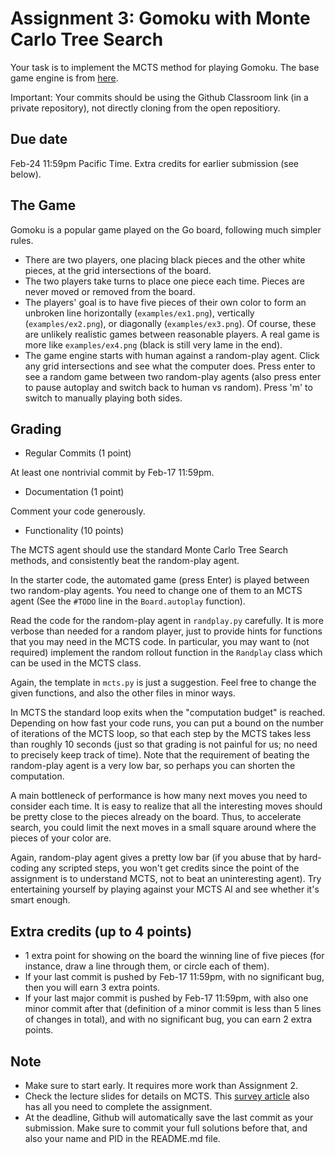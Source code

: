 Assignment 3: Gomoku with Monte Carlo Tree Search
=========

Your task is to implement the MCTS method for playing Gomoku. The base game engine is from [here](https://github.com/HackerSir/PygameTutorials/tree/master/Lesson04/Gomoku). 

Important: Your commits should be using the Github Classroom link (in a private repository), not directly cloning from the open repositiory. 

Due date
-----
Feb-24 11:59pm Pacific Time. Extra credits for earlier submission (see below). 

The Game
-----
Gomoku is a popular game played on the Go board, following much simpler rules. 

- There are two players, one placing black pieces and the other white pieces, at the grid intersections of the board. 
- The two players take turns to place one piece each time. Pieces are never moved or removed from the board. 
- The players' goal is to have five pieces of their own color to form an unbroken line horizontally (`examples/ex1.png`), vertically (`examples/ex2.png`), or diagonally (`examples/ex3.png`). Of course, these are unlikely realistic games between reasonable players. A real game is more like `examples/ex4.png` (black is still very lame in the end).  
- The game engine starts with human against a random-play agent. Click any grid intersections and see what the computer does. Press enter to see a random game between two random-play agents (also press enter to pause autoplay and switch back to human vs random). Press 'm' to switch to manually playing both sides.  

Grading
-----
- Regular Commits (1 point)

At least one nontrivial commit by Feb-17 11:59pm. 

- Documentation (1 point)

Comment your code generously. 

- Functionality (10 points)

The MCTS agent should use the standard Monte Carlo Tree Search methods, and consistently beat the random-play agent. 

In the starter code, the automated game (press Enter) is played between two random-play agents. You need to change one of them to an MCTS agent (See the `#TODO` line in the `Board.autoplay` function). 

Read the code for the random-play agent in `randplay.py` carefully. It is more verbose than needed for a random player, just to provide hints for functions that you may need in the MCTS code. In particular, you may want to (not required) implement the random rollout function in the `Randplay` class which can be used in the MCTS class. 

Again, the template in `mcts.py` is just a suggestion. Feel free to change the given functions, and also the other files in minor ways. 

In MCTS the standard loop exits when the "computation budget" is reached. Depending on how fast your code runs, you can put a bound on the number of iterations of the MCTS loop, so that each step by the MCTS takes less than roughly 10 seconds (just so that grading is not painful for us; no need to precisely keep track of time). Note that the requirement of beating the random-play agent is a very low bar, so perhaps you can shorten the computation. 

A main bottleneck of performance is how many next moves you need to consider each time. It is easy to realize that all the interesting moves should be pretty close to the pieces already on the board. Thus, to accelerate search, you could limit the next moves in a small square around where the pieces of your color are. 

Again, random-play agent gives a pretty low bar (if you abuse that by hard-coding any scripted steps, you won't get credits since the point of the assignment is to understand MCTS, not to beat an uninteresting agent). Try entertaining yourself by playing against your MCTS AI and see whether it's smart enough. 


Extra credits (up to 4 points)
------
- 1 extra point for showing on the board the winning line of five pieces (for instance, draw a line through them, or circle each of them). 
- If your last commit is pushed by Feb-17 11:59pm, with no significant bug, then you will earn 3 extra points. 
- If your last major commit is pushed by Feb-17 11:59pm, with also one minor commit after that (definition of a minor commit is less than 5 lines of changes in total), and with no significant bug, you can earn 2 extra points. 

Note
------
- Make sure to start early. It requires more work than Assignment 2. 
- Check the lecture slides for details on MCTS. This [survey article](http://mcts.ai/pubs/mcts-survey-master.pdf) also has all you need to complete the assignment. 
- At the deadline, Github will automatically save the last commit as your submission. Make sure to commit your full solutions before that, and also your name and PID in the README.md file.  
